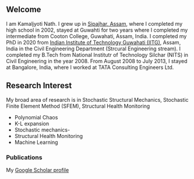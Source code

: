 ## Welcome
I am Kamaljyoti Nath. I grew up in [Sipajhar, Assam](https://www.google.co.in/maps/place/Sipajhar,+Assam+784145/@26.3973272,91.8896913,15z/data=!3m1!4b1!4m5!3m4!1s0x375afe1ae571ac61:0xaf73ffbabdd75b55!8m2!3d26.4009984!4d91.8952713), where I completed my high school in 2002, stayed at Guwahti for two years where I completed my intermediate from Cooton College, Guwahati, Assam, India. I completed my PhD in 2020 from [Indian Institute of Technology Guwahati (IITG)](https://www.iitg.ac.in/), Assam, India in the Civil Engineering Department (Strcural Engineering stream). I completed my B.Tech from National Institutr of Technology Silchar (NITS) in Civil Engineering in the year 2008. From August 2008 to July 2013, I stayed at Bangalore, India, where I worked at TATA Consulting Engineers Ltd.

## Research Interest
My broad area of research is in Stochastic Structural Mechanics, Stochastic Finite Element Method (SFEM), Structural Health Monitoring
- Polynomial Chaos
- K-L expansion
- Stochastic mechanics-
- Structural Health Monitoring
- Machine Learning

### Publications

My [Google Scholar profile](https://scholar.google.co.in/citations?user=U9Vf1IwAAAAJ&hl=en)
